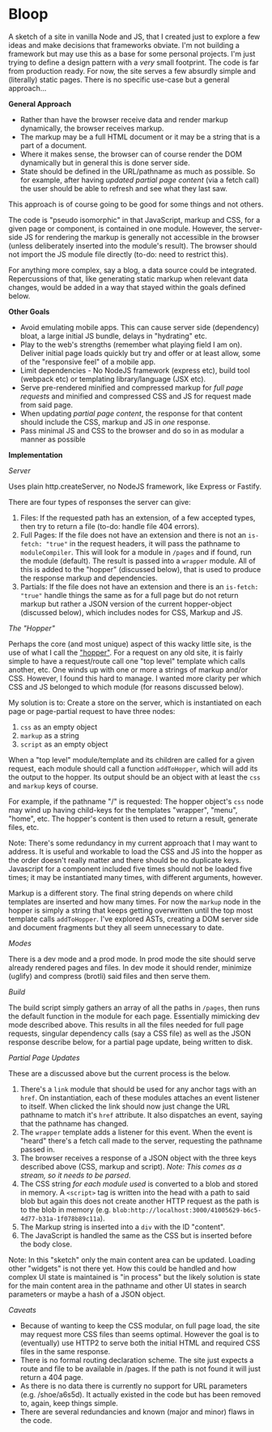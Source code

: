 # Bloop

A sketch of a site in vanilla Node and JS, that I created just to explore a few ideas and make decisions that frameworks obviate. I'm not building a framework but may use this as a base for some personal projects. I'm just trying to define a design pattern with a _very_ small footprint. The code is far from production ready. For now, the site serves a few absurdly simple and (literally) static pages. There is no specific use-case but a general approach...

**General Approach**
* Rather than have the browser receive data and render markup dynamically, the browser receives markup. 
* The markup may be a full HTML document or it may be a string that is a part of a document. 
* Where it makes sense, the browser can of course render the DOM dynamically but in general this is done server side.
* State should be defined in the URL/pathname as much as possible. So for example, after having _updated partial page content_ (via a fetch call) the user should be able to refresh and see what they last saw.

This approach is of course going to be good for some things and not others. 

The code is "pseudo isomorphic" in that JavaScript, markup and CSS, for a given page or component, is contained in one module. However, the server-side JS for rendering the markup is generally not accessible in the browser (unless deliberately inserted into the module's result). The browser should not import the JS module file directly (to-do: need to restrict this). 

For anything more complex, say a blog, a data source could be integrated. Repercussions of that, like generating static markup when relevant data changes, would be added in a way that stayed within the goals defined below.

**Other Goals**
* Avoid emulating mobile apps. This can cause server side (dependency) bloat, a large initial JS bundle, delays in "hydrating" etc.
* Play to the web's strengths (remember what playing field I am on). Deliver initial page loads quickly but try and offer or at least allow, some of the "responsive feel" of a mobile app. 
* Limit dependencies - No NodeJS framework (express etc), build tool (webpack etc) or templating library/language (JSX etc).
* Serve pre-rendered minified and compressed markup for _full page requests_ and minified and compressed CSS and JS for request made from said page.
* When updating _partial page content_, the response for that content should include the CSS, markup and JS in _one_ response.
* Pass minimal JS and CSS to the browser and do so in as modular a manner as possible

**Implementation**

_Server_

Uses plain http.createServer, no NodeJS framework, like Express or Fastify. 

There are four types of responses the server can give:
1. Files: If the requested path has an extension, of a few accepted types, then try to return a file (to-do: handle file 404 errors).
2. Full Pages: If the file does not have an extension and there is not an `is-fetch: "true"` in the request headers, it will pass the pathname to `moduleCompiler`. This will look for a module in `/pages` and if found, run the module (default). The result is passed into a `wrapper` module. All of this is added to the "hopper" (discussed below), that is used to produce the response markup and dependencies.
3. Partials: If the file does not have an extension and there is an `is-fetch: "true"` handle things the same as for a full page but do not return markup but rather a JSON version of the current hopper-object (discussed below), which includes nodes for CSS, Markup and JS.


_The "Hopper"_

Perhaps the core (and most unique) aspect of this wacky little site, is the use of what I call the ["hopper"](https://en.wikipedia.org/wiki/Hopper_(particulate_collection_container)). For a request on any old site, it is fairly simple to have a request/route call one "top level" template which calls another, etc. One winds up with one or more a strings of markup and/or CSS. However, I found this hard to manage. I wanted more clarity per which CSS and JS belonged to which module (for reasons discussed below).

My solution is to:
Create a store on the server, which is instantiated on each page or page-partial request to have three nodes:
1. `css` as an empty object 
2. `markup` as a string
3. `script` as an empty object

When a "top level" module/template and its children are called for a given request, each module should call a function `addToHopper`, which will add its the output to the hopper. Its output should be an object with at least the `css` and `markup` keys of course.

For example, if the pathname "/" is requested: The hopper object's `css` node may wind up having child-keys for the templates "wrapper", "menu", "home", etc. The hopper's content is then used to return a result, generate files, etc.

Note: There's some redundancy in my current approach that I may want to address. It is useful and workable to load the CSS and JS into the hopper as the order doesn't really matter and there should be no duplicate keys. Javascript for a component included five times should not be loaded five times; it may be instantiated many times, with different arguments, however.

Markup is a different story. The final string depends on where child templates are inserted and how many times. For now the `markup` node in the hopper is simply a string that keeps getting overwritten until the top most template calls `addToHopper`. I've explored ASTs, creating a DOM server side and document fragments but they all seem unnecessary to date. 


_Modes_

There is a dev mode and a prod mode. In prod mode the site should serve already rendered pages and files. In dev mode it should render, minimize (uglify) and compress (brotli) said files and then serve them.


_Build_

The build script simply gathers an array of all the paths in `/pages`, then runs the default function in the module for each page. Essentially mimicking dev mode described above. This results in all the files needed for full page requests, singular dependency calls (say a CSS file) as well as the JSON response describe below, for a partial page update, being written to disk.


_Partial Page Updates_

These are a discussed above but the current process is the below. 

1. There's a `link` module that should be used for any anchor tags with an `href`. On instantiation, each of these modules attaches an event listener to itself. When clicked the link should now just change the URL pathname to match it's `href` attribute. It also dispatches an event, saying that the pathname has changed. 
2. The `wrapper` template adds a listener for this event. When the event is "heard" there's a fetch call made to the server, requesting the pathname passed in.  
3. The browser receives a response of a JSON object with the three keys described above (CSS, markup and script). _Note: This comes as a stream, so it needs to be parsed_. 
4. The CSS string _for each module used_ is converted to a blob and stored in memory. A `<script>` tag is written into the head with a path to said blob but again this does not create another HTTP request as the path is to the blob in  memory (e.g. `blob:http://localhost:3000/41005629-b6c5-4d77-b31a-1f078b89c11a`).
5. The Markup string is inserted into a `div` with the ID "content".
6. The JavaScript is handled the same as the CSS but is inserted before the body close.

Note: In this "sketch" only the main content area can be updated. Loading other "widgets" is not there yet. How this could be handled and how complex UI state is maintained is "in process" but the likely solution is state for the main content area in the pathname and other UI states in search parameters or maybe a hash of a JSON object.


_Caveats_
* Because of wanting to keep the CSS modular, on full page load, the site may request more CSS files than seems optimal. However the goal is to (eventually) use HTTP2 to serve both the initial HTML and required CSS files in the same response. 
* There is no formal routing declaration scheme. The site just expects a route and file to be available in /pages. If the path is not found it will just return a 404 page.
* As there is no data there is currently no support for URL parameters (e.g. /shoe/a6s5d). It actually existed in the code but has been removed to, again, keep things simple. 
* There are several redundancies and known (major and minor) flaws in the code. 
